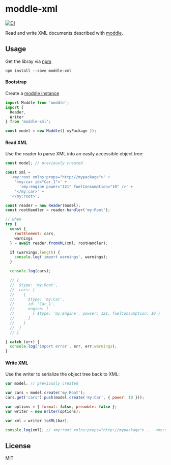 # moddle-xml

[![CI](https://github.com/bpmn-io/moddle-xml/workflows/CI/badge.svg)](https://github.com/bpmn-io/moddle-xml/actions?query=workflow%3ACI)

Read and write XML documents described with [moddle](https://github.com/bpmn-io/moddle).


## Usage

Get the libray via [npm](http://npmjs.org)

```
npm install --save moddle-xml
```


#### Bootstrap

Create a [moddle instance](https://github.com/bpmn-io/moddle)

```javascript
import Moddle from 'moddle';
import {
  Reader,
  Writer
} from 'moddle-xml';

const model = new Moddle([ myPackage ]);
```


#### Read XML

Use the reader to parse XML into an easily accessible object tree:

```javascript
const model; // previously created

const xml =
  '<my:root xmlns:props="http://mypackage">' +
    '<my:car id="Car_1">' +
      '<my:engine power="121" fuelConsumption="10" />' +
    '</my:car>' +
  '</my:root>';

const reader = new Reader(model);
const rootHandler = reader.handler('my:Root');

// when
try {
  const {
    rootElement: cars,
    warnings
  } = await reader.fromXML(xml, rootHandler);

  if (warnings.length) {
    console.log('import warnings', warnings);
  }

  console.log(cars);

  // {
  //  $type: 'my:Root',
  //  cars: [
  //    {
  //      $type: 'my:Car',
  //      id: 'Car_1',
  //      engine: [
  //        { $type: 'my:Engine', powser: 121, fuelConsumption: 10 }
  //      ]
  //    }
  //  ]
  // }

} catch (err) {
  console.log('import error', err, err.warnings);
}
```


#### Write XML

Use the writer to serialize the object tree back to XML:

```javascript
var model; // previously created

var cars = model.create('my:Root');
cars.get('cars').push(model.create('my:Car', { power: 10 }));

var options = { format: false, preamble: false };
var writer = new Writer(options);

var xml = writer.toXML(bar);

console.log(xml); // <my:root xmlns:props="http://mypackage"> ... <my:car power="10" /></my:root>
```

## License

MIT
